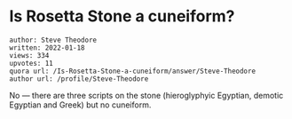 # Is Rosetta Stone a cuneiform?

	author: Steve Theodore
	written: 2022-01-18
	views: 334
	upvotes: 11
	quora url: /Is-Rosetta-Stone-a-cuneiform/answer/Steve-Theodore
	author url: /profile/Steve-Theodore


No — there are three scripts on the stone (hieroglyphyic Egyptian, demotic Egyptian and Greek) but no cuneiform.

